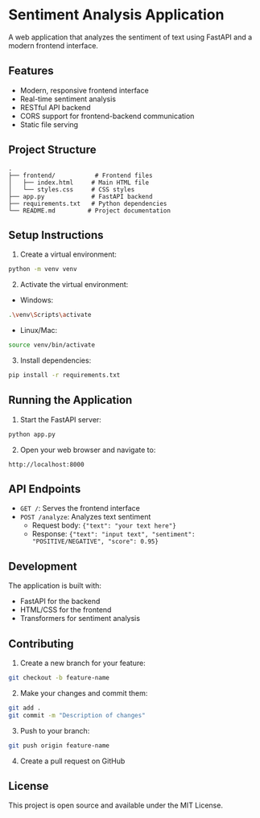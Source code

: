 # Sentiment Analysis Application

A web application that analyzes the sentiment of text using FastAPI and a modern frontend interface.

## Features

- Modern, responsive frontend interface
- Real-time sentiment analysis
- RESTful API backend
- CORS support for frontend-backend communication
- Static file serving

## Project Structure

```
.
├── frontend/           # Frontend files
│   ├── index.html     # Main HTML file
│   └── styles.css     # CSS styles
├── app.py             # FastAPI backend
├── requirements.txt   # Python dependencies
└── README.md         # Project documentation
```

## Setup Instructions

1. Create a virtual environment:
```bash
python -m venv venv
```

2. Activate the virtual environment:
- Windows:
```bash
.\venv\Scripts\activate
```
- Linux/Mac:
```bash
source venv/bin/activate
```

3. Install dependencies:
```bash
pip install -r requirements.txt
```

## Running the Application

1. Start the FastAPI server:
```bash
python app.py
```

2. Open your web browser and navigate to:
```
http://localhost:8000
```

## API Endpoints

- `GET /`: Serves the frontend interface
- `POST /analyze`: Analyzes text sentiment
  - Request body: `{"text": "your text here"}`
  - Response: `{"text": "input text", "sentiment": "POSITIVE/NEGATIVE", "score": 0.95}`

## Development

The application is built with:
- FastAPI for the backend
- HTML/CSS for the frontend
- Transformers for sentiment analysis

## Contributing

1. Create a new branch for your feature:
```bash
git checkout -b feature-name
```

2. Make your changes and commit them:
```bash
git add .
git commit -m "Description of changes"
```

3. Push to your branch:
```bash
git push origin feature-name
```

4. Create a pull request on GitHub

## License

This project is open source and available under the MIT License.